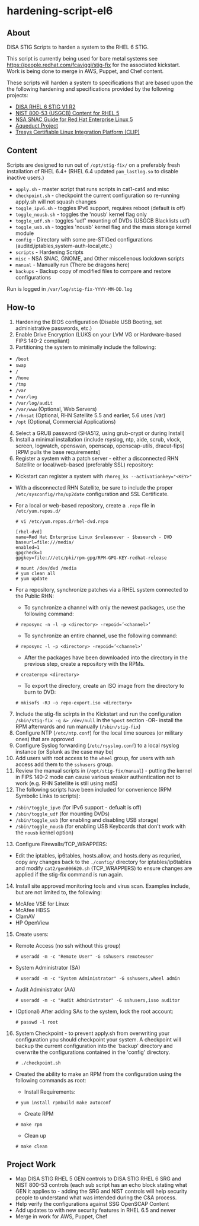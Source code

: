 # hardening-script-el6

## About

DISA STIG Scripts to harden a system to the RHEL 6 STIG.

This script is currently being used for bare metal systems
see https://people.redhat.com/fcaviggi/stig-fix for the 
associated kickstart. Work is being done to merge in AWS,
Puppet, and Chef content.

These scripts will harden a system to specifications that
are based upon the the following hardening and specifications
provided by the following projects:

* [DISA RHEL 6 STIG V1 R2](http://iase.disa.mil/stigs/os/unix-linux/Pages/red-hat.aspx)
* [NIST 800-53 (USGCB) Content for RHEL 5](http://usgcb.nist.gov/usgcb/rhel_content.html)
* [NSA SNAC Guide for Red Hat Enterprise Linux 5](http://www.nsa.gov/ia/_files/os/redhat/NSA_RHEL_5_GUIDE_v4.2.pdf)
* [Aqueduct Project](https://fedorahosted.org/aqueduct)
* [Tresys Certifiable Linux Integration Platform (CLIP)](http://oss.tresys.com/projects/clip)
     
## Content

Scripts are designed to run out of ```/opt/stig-fix/``` on a preferably fresh
installation of RHEL 6.4+ (RHEL 6.4 updated ```pam_lastlog.so``` to disable 
inactive users.)

* ```apply.sh``` - master script that runs scripts in cat1-cat4 and misc
* ```checkpoint.sh``` - checkpoint the current configuration so re-running apply.sh will not squash changes
* ```toggle_ipv6.sh``` - toggles IPv6 support, requires reboot (default is off)
* ```toggle_nousb.sh``` - toggles the 'nousb' kernel flag only
* ```toggle_udf.sh``` - toggles 'udf' mounting of DVDs (USGCB Blacklists udf) 
* ```toggle_usb.sh``` - toggles 'nousb' kernel flag and the mass storage kernel module
* ```config``` - Directory with some pre-STIGed configurations (auditd,iptables,system-auth-local,etc.) 
* ```scripts``` - Hardening Scripts
* ```misc``` - NSA SNAC, GNOME, and Other miscellenous lockdown scripts
* ```manual``` - Manually run (There be dragons here)
* ```backups``` - Backup copy of modified files to compare and restore configurations

Run is logged in ```/var/log/stig-fix-YYYY-MM-DD.log```

## How-to
1. Hardening the BIOS configuration (Disable USB Booting, set administrative passwords, etc.)
2. Enable Drive Encryption (LUKS on your LVM VG or Hardware-based FIPS 140-2 compliant)
3. Partitioning the system to minimally include the following:
  * ```/boot```
  * ```swap```
  * ```/```
  * ```/home```
  * ```/tmp```
  * ```/var```
  * ```/var/log```
  * ```/var/log/audit```
  * ```/var/www``` (Optional, Web Servers)
  * ```/rhnsat``` (Optional, RHN Satellite 5.5 and earlier, 5.6 uses /var)
  * ```/opt``` (Optional, Commercial Applications)
4. Select a GRUB password (SHA512, using grub-crypt or during Install)
5. Install a minimal installation (include rsyslog, ntp, aide, scrub, vlock, screen, logwatch, openswan, openscap, openscap-utils, dracut-fips) [RPM pulls the base requirements]
6. Register a system with a patch server - either a disconnected RHN Satellite or local/web-based (preferably SSL) repository:
  * Kickstart can register a system with ```rhnreg_ks --activationkey="<KEY>"```
  * With a disconnected RHN Satellite, be sure to include the proper ```/etc/sysconfig/rhn/up2date``` configuration and SSL Certificate.
  * For a local or web-based repository, create a ```.repo``` file in ```/etc/yum.repos.d/```

    ```
    # vi /etc/yum.repos.d/rhel-dvd.repo
                                  
    [rhel-dvd]
    name=Red Hat Enterprise Linux $releasever - $basearch - DVD
    baseurl=file:///media/
    enabled=1
    gpgcheck=1
    gpgkey=file:///etc/pki/rpm-gpg/RPM-GPG-KEY-redhat-release
    
    # mount /dev/dvd /media
    # yum clean all
    # yum update
    ```

  * For a repository, synchronize patches via a RHEL system connected to the Public RHN:
    * To synchronize a channel with only the newest packages, use the following command:

    ``` 
    # reposync -n -l -p <directory> -repoid=’<channel>’
    ```

    * To synchronize an entire channel, use the following command:

    ```
    # reposync -l -p <directory> -repoid=’<channel>’
    ```

    * After the packages have been downloaded into the directory in the previous step, create a repository with the RPMs.

    ```
    # createrepo <directory>
    ```

    * To export the directory, create an ISO image from the directory to burn to DVD:

    ```
    # mkisofs -RJ -o repo-export.iso <directory>
    ```

7. Include the stig-fix scirpts in the Kickstart and run the configuration ```/sbin/stig-fix -q &> /dev/null``` in the ```%post``` section -OR- install the RPM afterwards and run manually (```/sbin/stig-fix```)
8. Configure NTP (```/etc/ntp.conf```) for the local time sources (or military ones) that are approved
9. Configure Syslog forwarding (```/etc/rsyslog.conf```) to a local rsyslog instance (or Splunk as the case may be)
10. Add users with root access to the ```wheel``` group, for users with ssh access add them to the ```sshusers``` group.
11. Review the manual scripts in (```/opt/stig-fix/manual```) - putting the kernel in FIPS 140-2 mode can cause various weaker authentication not to work (e.g. RHN Satellite is still using md5)
12. The following scripts have been included for convenience (RPM Symbolic Links to scripts):
  * ```/sbin/toggle_ipv6``` (for IPv6 support - defualt is off)
  * ```/sbin/toggle_udf``` (for mounting DVDs)
  * ```/sbin/toggle_usb``` (for enabling and disabling USB storage)
  * ```/sbin/toggle_nousb``` (for enabling USB Keyboards that don't work with the ```nousb``` kernel option)
13. Configure Firewalls/TCP_WRAPPERS:
  * Edit the iptables, ip6tables, hosts.allow, and hosts.deny as requried, copy any changes back to the ```./config/``` directory for iptables/ip6tables and modify ```cat2/gen006620.sh``` (TCP_WRAPPERS) to ensure changes are applied if the stig-fix command is run again.
14. Install site approved monitoring tools and virus scan. Examples include, but are not limited to, the following:
  * McAfee VSE for Linux
  * McAfee HBSS
  * ClamAV
  * HP OpenView
15. Create users:
  * Remote Access (no ssh without this group)

    ```
    # useradd -m -c "Remote User" -G sshusers remoteuser
    ```

  * System Administrator (SA)

    ```
    # useradd -m -c "System Administrator" -G sshusers,wheel admin
    ```

  * Audit Administrator (AA)

    ```
    # useradd -m -c "Audit Administrator" -G sshusers,isso auditor
    ```

  * (Optional) After adding SAs to the system, lock the root account:

    ```
    # passwd -l root
    ```

16. System Checkpoint - to prevent apply.sh from overwriting your configuration you should checkpoint your system. A checkpoint will backup the current configuration into the 'backup' directory and overwrite the configurations contained in the 'config' directory.

    ```
    # ./checkpoint.sh
    ```

  * Created the ability to make an RPM from the configuration using the following commands as root:
    * Install Requirements:

    ```
    # yum install rpmbuild make autoconf
    ```

    * Create RPM

    ```
    # make rpm
    ```

    * Clean up

    ```
    # make clean
    ```

## Project Work

* Map DISA STIG RHEL 5 GEN controls to DISA STIG RHEL 6 SRG and NIST 800-53 controls (each sub script has an echo block stating what GEN it applies to - adding the SRG and NIST controls will help security people to understand what was intended during the C&A process.
* Help verify the configurations against SSG OpenSCAP Content
* Add updates to with new security features in RHEL 6.5 and newer
* Merge in work for AWS, Puppet, Chef

